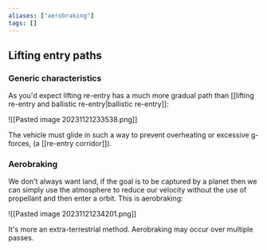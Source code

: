 ```yaml
---
aliases: ["aerobraking"]
tags: []
---
```


## Lifting entry paths

### Generic characteristics

As you'd expect lifting re-entry has a much more gradual path than [[lifting re-entry and ballistic re-entry|ballistic re-entry]]:

![[Pasted image 20231121233538.png]]

The vehicle must glide in such a way to prevent overheating or excessive g-forces, (a [[re-entry corridor]]).

### Aerobraking

We don't always want land, if the goal is to be captured by a planet then we can simply use the atmosphere to reduce our velocity without the use of propellant and then enter a orbit. This is aerobraking:

![[Pasted image 20231121234201.png]]

It's more an extra-terrestrial method. Aerobraking may occur over multiple passes.


